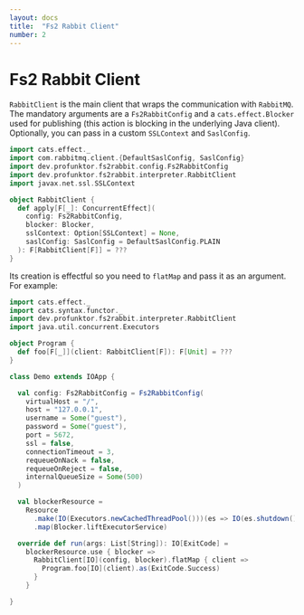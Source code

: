 ```yaml
---
layout: docs
title:  "Fs2 Rabbit Client"
number: 2
---
```


# Fs2 Rabbit Client

`RabbitClient` is the main client that wraps the communication  with `RabbitMQ`. The mandatory arguments are a `Fs2RabbitConfig` and a `cats.effect.Blocker` used for publishing (this action is blocking in the underlying Java client). Optionally, you can pass in a custom `SSLContext` and `SaslConfig`.

```scala mdoc:silent
import cats.effect._
import com.rabbitmq.client.{DefaultSaslConfig, SaslConfig}
import dev.profunktor.fs2rabbit.config.Fs2RabbitConfig
import dev.profunktor.fs2rabbit.interpreter.RabbitClient
import javax.net.ssl.SSLContext

object RabbitClient {
  def apply[F[_]: ConcurrentEffect](
    config: Fs2RabbitConfig,
    blocker: Blocker,
    sslContext: Option[SSLContext] = None,
    saslConfig: SaslConfig = DefaultSaslConfig.PLAIN
  ): F[RabbitClient[F]] = ???
}
```

Its creation is effectful so you need to `flatMap` and pass it as an argument. For example:

```scala mdoc:silent
import cats.effect._
import cats.syntax.functor._
import dev.profunktor.fs2rabbit.interpreter.RabbitClient
import java.util.concurrent.Executors

object Program {
  def foo[F[_]](client: RabbitClient[F]): F[Unit] = ???
}

class Demo extends IOApp {

  val config: Fs2RabbitConfig = Fs2RabbitConfig(
    virtualHost = "/",
    host = "127.0.0.1",
    username = Some("guest"),
    password = Some("guest"),
    port = 5672,
    ssl = false,
    connectionTimeout = 3,
    requeueOnNack = false,
    requeueOnReject = false,
    internalQueueSize = Some(500)
  )

  val blockerResource =
    Resource
      .make(IO(Executors.newCachedThreadPool()))(es => IO(es.shutdown()))
      .map(Blocker.liftExecutorService)

  override def run(args: List[String]): IO[ExitCode] =
    blockerResource.use { blocker =>
      RabbitClient[IO](config, blocker).flatMap { client =>
        Program.foo[IO](client).as(ExitCode.Success)
      }
    }

}
```
